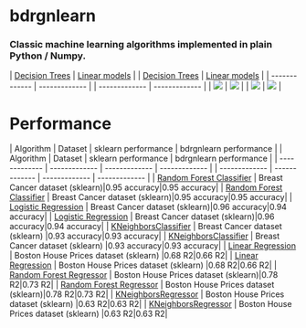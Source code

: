 # bdrgnlearn

### Classic machine learning algorithms implemented in plain Python / Numpy. 

| [Decision Trees](bdrgnlearn/tree.py) | [Linear models](bdrgnlearn/linear_model.py) |                                     | [Decision Trees](bdrgnlearn/tree.py) | [Linear models](bdrgnlearn/linear_model.py) | 
| ------------- | ------------- |                                     | ------------- | ------------- | 
| ![](demo_gifs/decision_tree_demo.gif) |  ![](demo_gifs/linreg_sgd_demo.gif) |                                     | ![](demo_gifs/decision_tree_demo.gif) |  ![](demo_gifs/linreg_sgd_demo.gif) | 

# Performance
| Algorithm | Dataset | sklearn performance | bdrgnlearn performance |                                    | Algorithm | Dataset | sklearn performance | bdrgnlearn performance |
| ------------- | ------------- | ------------- | ------------- |                                    | ------------- | ------------- | ------------- | ------------- |
| [Random Forest Classifier](bdrgnlearn/ensemble.py) | Breast Cancer dataset (sklearn)|0.95 accuracy|0.95 accuracy|                                    | [Random Forest Classifier](bdrgnlearn/ensemble.py) | Breast Cancer dataset (sklearn)|0.95 accuracy|0.95 accuracy|
| [Logistic Regression](bdrgnlearn/linear_model.py) | Breast Cancer dataset (sklearn)|0.96 accuracy|0.94 accuracy|                                    | [Logistic Regression](bdrgnlearn/linear_model.py) | Breast Cancer dataset (sklearn)|0.96 accuracy|0.94 accuracy|
| [KNeighborsClassifier](bdrgnlearn/neighbors.py) | Breast Cancer dataset (sklearn) |0.93 accuracy|0.93 accuracy|                                    | [KNeighborsClassifier](bdrgnlearn/neighbors.py) | Breast Cancer dataset (sklearn) |0.93 accuracy|0.93 accuracy|
| [Linear Regression](bdrgnlearn/linear_model.py) | Boston House Prices dataset (sklearn) |0.68 R2|0.66 R2|                                    | [Linear Regression](bdrgnlearn/linear_model.py) | Boston House Prices dataset (sklearn) |0.68 R2|0.66 R2|
| [Random Forest Regressor](bdrgnlearn/ensemble.py) | Boston House Prices dataset (sklearn)|0.78 R2|0.73 R2|                                    | [Random Forest Regressor](bdrgnlearn/ensemble.py) | Boston House Prices dataset (sklearn)|0.78 R2|0.73 R2|
| [KNeighborsRegressor](bdrgnlearn/ensemble.py) | Boston House Prices dataset (sklearn) |0.63 R2|0.63 R2|                                    | [KNeighborsRegressor](bdrgnlearn/ensemble.py) | Boston House Prices dataset (sklearn) |0.63 R2|0.63 R2|
